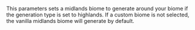 This parameters sets a midlands biome to generate around your biome if the generation type is set to highlands.
If a custom biome is not selected, the vanilla midlands biome will generate by default.